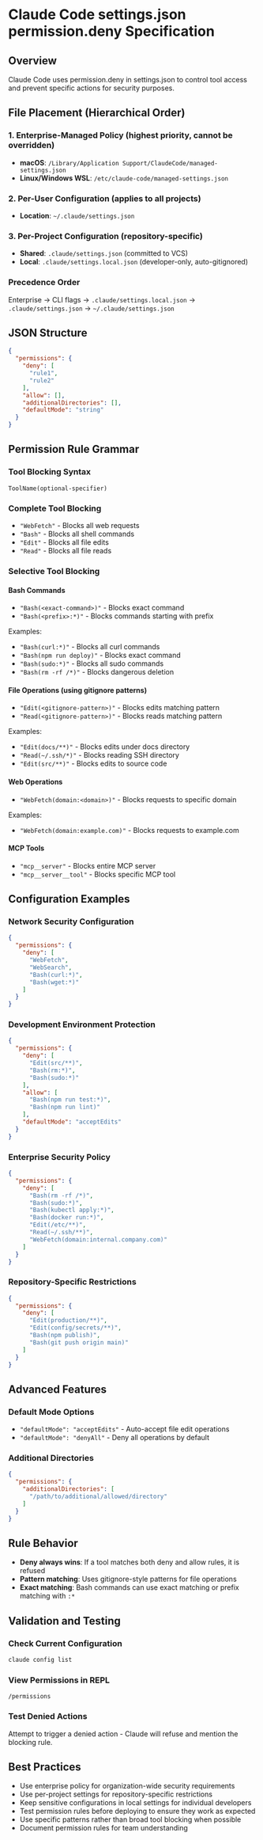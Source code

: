 # Claude Code settings.json permission.deny Specification

## Overview
Claude Code uses permission.deny in settings.json to control tool access and prevent specific actions for security purposes.

## File Placement (Hierarchical Order)

### 1. Enterprise-Managed Policy (highest priority, cannot be overridden)
- **macOS**: `/Library/Application Support/ClaudeCode/managed-settings.json`
- **Linux/Windows WSL**: `/etc/claude-code/managed-settings.json`

### 2. Per-User Configuration (applies to all projects)
- **Location**: `~/.claude/settings.json`

### 3. Per-Project Configuration (repository-specific)
- **Shared**: `.claude/settings.json` (committed to VCS)
- **Local**: `.claude/settings.local.json` (developer-only, auto-gitignored)

### Precedence Order
Enterprise → CLI flags → `.claude/settings.local.json` → `.claude/settings.json` → `~/.claude/settings.json`

## JSON Structure
```json
{
  "permissions": {
    "deny": [
      "rule1",
      "rule2"
    ],
    "allow": [],
    "additionalDirectories": [],
    "defaultMode": "string"
  }
}
```

## Permission Rule Grammar

### Tool Blocking Syntax
```
ToolName(optional-specifier)
```

### Complete Tool Blocking
- `"WebFetch"` - Blocks all web requests
- `"Bash"` - Blocks all shell commands
- `"Edit"` - Blocks all file edits
- `"Read"` - Blocks all file reads

### Selective Tool Blocking

#### Bash Commands
- `"Bash(<exact-command>)"` - Blocks exact command
- `"Bash(<prefix>:*)"` - Blocks commands starting with prefix

Examples:
- `"Bash(curl:*)"` - Blocks all curl commands
- `"Bash(npm run deploy)"` - Blocks exact command
- `"Bash(sudo:*)"` - Blocks all sudo commands
- `"Bash(rm -rf /*)"` - Blocks dangerous deletion

#### File Operations (using gitignore patterns)
- `"Edit(<gitignore-pattern>)"` - Blocks edits matching pattern
- `"Read(<gitignore-pattern>)"` - Blocks reads matching pattern

Examples:
- `"Edit(docs/**)"` - Blocks edits under docs directory
- `"Read(~/.ssh/*)"` - Blocks reading SSH directory
- `"Edit(src/**)"` - Blocks edits to source code

#### Web Operations
- `"WebFetch(domain:<domain>)"` - Blocks requests to specific domain

Examples:
- `"WebFetch(domain:example.com)"` - Blocks requests to example.com

#### MCP Tools
- `"mcp__server"` - Blocks entire MCP server
- `"mcp__server__tool"` - Blocks specific MCP tool

## Configuration Examples

### Network Security Configuration
```json
{
  "permissions": {
    "deny": [
      "WebFetch",
      "WebSearch",
      "Bash(curl:*)",
      "Bash(wget:*)"
    ]
  }
}
```

### Development Environment Protection
```json
{
  "permissions": {
    "deny": [
      "Edit(src/**)",
      "Bash(rm:*)",
      "Bash(sudo:*)"
    ],
    "allow": [
      "Bash(npm run test:*)",
      "Bash(npm run lint)"
    ],
    "defaultMode": "acceptEdits"
  }
}
```

### Enterprise Security Policy
```json
{
  "permissions": {
    "deny": [
      "Bash(rm -rf /*)",
      "Bash(sudo:*)",
      "Bash(kubectl apply:*)",
      "Bash(docker run:*)",
      "Edit(/etc/**)",
      "Read(~/.ssh/**)",
      "WebFetch(domain:internal.company.com)"
    ]
  }
}
```

### Repository-Specific Restrictions
```json
{
  "permissions": {
    "deny": [
      "Edit(production/**)",
      "Edit(config/secrets/**)",
      "Bash(npm publish)",
      "Bash(git push origin main)"
    ]
  }
}
```

## Advanced Features

### Default Mode Options
- `"defaultMode": "acceptEdits"` - Auto-accept file edit operations
- `"defaultMode": "denyAll"` - Deny all operations by default

### Additional Directories
```json
{
  "permissions": {
    "additionalDirectories": [
      "/path/to/additional/allowed/directory"
    ]
  }
}
```

## Rule Behavior
- **Deny always wins**: If a tool matches both deny and allow rules, it is refused
- **Pattern matching**: Uses gitignore-style patterns for file operations
- **Exact matching**: Bash commands can use exact matching or prefix matching with `:*`

## Validation and Testing

### Check Current Configuration
```bash
claude config list
```

### View Permissions in REPL
```
/permissions
```

### Test Denied Actions
Attempt to trigger a denied action - Claude will refuse and mention the blocking rule.

## Best Practices
- Use enterprise policy for organization-wide security requirements
- Use per-project settings for repository-specific restrictions
- Keep sensitive configurations in local settings for individual developers
- Test permission rules before deploying to ensure they work as expected
- Use specific patterns rather than broad tool blocking when possible
- Document permission rules for team understanding